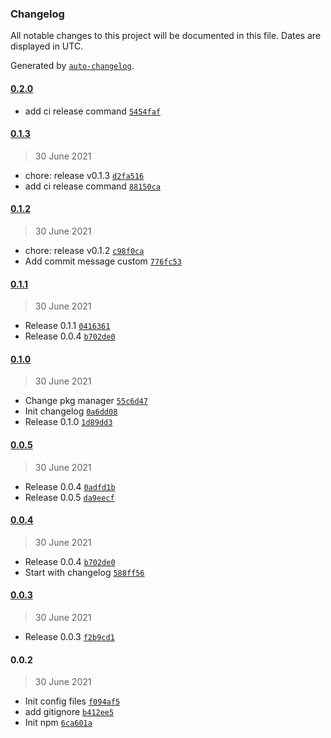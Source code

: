 ### Changelog

All notable changes to this project will be documented in this file. Dates are displayed in UTC.

Generated by [`auto-changelog`](https://github.com/CookPete/auto-changelog).

#### [0.2.0](https://github.com/smuchka/pkg-debug-ui/compare/0.1.3...0.2.0)

- add ci release command [`5454faf`](https://github.com/smuchka/pkg-debug-ui/commit/5454fafb3985ffd6adc0b7d01ef5d669cccde112)

#### [0.1.3](https://github.com/smuchka/pkg-debug-ui/compare/0.1.2...0.1.3)

> 30 June 2021

- chore: release v0.1.3 [`d2fa516`](https://github.com/smuchka/pkg-debug-ui/commit/d2fa516cba0903c4164c2802eb01b2e74d8c8312)
- add ci release command [`88150ca`](https://github.com/smuchka/pkg-debug-ui/commit/88150ca974cff5e7f4faabf8c02bfe83c0b9a5cb)

#### [0.1.2](https://github.com/smuchka/pkg-debug-ui/compare/0.1.1...0.1.2)

> 30 June 2021

- chore: release v0.1.2 [`c98f0ca`](https://github.com/smuchka/pkg-debug-ui/commit/c98f0cae8d39ef199a5d05d248db8765ceceea16)
- Add commit message custom [`776fc53`](https://github.com/smuchka/pkg-debug-ui/commit/776fc53e4d60ad8dce10ed61cecc42ccfaf8f3fe)

#### [0.1.1](https://github.com/smuchka/pkg-debug-ui/compare/0.1.0...0.1.1)

> 30 June 2021

- Release 0.1.1 [`0416361`](https://github.com/smuchka/pkg-debug-ui/commit/0416361dd37715fd929fb782ca9f0854ef44e209)
- Release 0.0.4 [`b702de0`](https://github.com/smuchka/pkg-debug-ui/commit/b702de01e5922a75b1e03af73e9020902b870419)

#### [0.1.0](https://github.com/smuchka/pkg-debug-ui/compare/0.0.5...0.1.0)

> 30 June 2021

- Change pkg manager [`55c6d47`](https://github.com/smuchka/pkg-debug-ui/commit/55c6d47262520e08b5c9039d4a1b8b6950681ceb)
- Init changelog [`0a6dd08`](https://github.com/smuchka/pkg-debug-ui/commit/0a6dd08f1b9f13fd299c7d7e874654e7cc774df1)
- Release 0.1.0 [`1d89dd3`](https://github.com/smuchka/pkg-debug-ui/commit/1d89dd3951845099bba5dde0c0f3d5f9a70ba1a9)

#### [0.0.5](https://github.com/smuchka/pkg-debug-ui/compare/0.0.4...0.0.5)

> 30 June 2021

- Release 0.0.4 [`0adfd1b`](https://github.com/smuchka/pkg-debug-ui/commit/0adfd1b7d74683e66d906569999c0f69b4060650)
- Release 0.0.5 [`da9eecf`](https://github.com/smuchka/pkg-debug-ui/commit/da9eecf02e5d20afa6d344d8f3315218712d8632)

#### [0.0.4](https://github.com/smuchka/pkg-debug-ui/compare/0.0.3...0.0.4)

> 30 June 2021

- Release 0.0.4 [`b702de0`](https://github.com/smuchka/pkg-debug-ui/commit/b702de01e5922a75b1e03af73e9020902b870419)
- Start with changelog [`588ff56`](https://github.com/smuchka/pkg-debug-ui/commit/588ff5655749582acb7582e5e230cb8068ebd145)

#### [0.0.3](https://github.com/smuchka/pkg-debug-ui/compare/0.0.2...0.0.3)

> 30 June 2021

- Release 0.0.3 [`f2b9cd1`](https://github.com/smuchka/pkg-debug-ui/commit/f2b9cd1945c62165b904136f9f00e0d1c31bad69)

#### 0.0.2

> 30 June 2021

- Init config files [`f094af5`](https://github.com/smuchka/pkg-debug-ui/commit/f094af5ced88ded69138ba60599095537441d08e)
- add gitignore [`b412ee5`](https://github.com/smuchka/pkg-debug-ui/commit/b412ee54c4e83a769af16056673bfd6dfb043944)
- Init npm [`6ca601a`](https://github.com/smuchka/pkg-debug-ui/commit/6ca601a606267671526168907f285e5e7f94a349)
